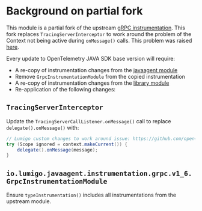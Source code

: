 # Background on partial fork

This module is a partial fork of the upstream [gRPC instrumentation](https://github.com/open-telemetry/opentelemetry-java-instrumentation/tree/main/instrumentation/grpc-1.6/javaagent).
This fork replaces `TracingServerInterceptor` to work around the problem of the Context not being
active during `onMessage()` calls. This problem was raised [here](https://github.com/open-telemetry/opentelemetry-java-instrumentation/issues/9605).

Every update to OpenTelemetry JAVA SDK base version will require:
- A re-copy of instrumentation changes from the [javaagent module](https://github.com/open-telemetry/opentelemetry-java-instrumentation/tree/main/instrumentation/grpc-1.6/javaagent)
- Remove `GrpcInstrumentationModule` from the copied instrumentation
- A re-copy of instrumentation changes from the [library module](https://github.com/open-telemetry/opentelemetry-java-instrumentation/tree/main/instrumentation/grpc-1.6/library)
- Re-application of the following changes:

## `TracingServerInterceptor`

Update the `TracingServerCallListener.onMessage()` call to replace `delegate().onMessage()` with:
  
```java
// Lumigo custom changes to work around issue: https://github.com/open-telemetry/opentelemetry-java-instrumentation/issues/9605
try (Scope ignored = context.makeCurrent()) {
    delegate().onMessage(message);
}
```

## `io.lumigo.javaagent.instrumentation.grpc.v1_6.GrpcInstrumentationModule`

Ensure `typeInstrumentation()` includes all instrumentations from the upstream module.
